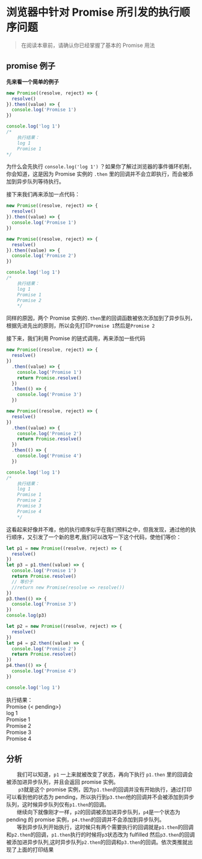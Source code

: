 # 浏览器中针对 Promise 所引发的执行顺序问题

> 在阅读本章前，请确认你已经掌握了基本的 Promise 用法

## promise 例子

**先来看一个简单的例子**

```javascript
new Promise((resolve, reject) => {
  resolve()
}).then((value) => {
  console.log('Promise 1')
})

console.log('log 1')
/*
    执行结果：
    log 1
    Promise 1
*/
```

为什么会先执行 `console.log('log 1')` ？如果你了解过浏览器的事件循环机制，你会知道，这是因为 Promise 实例的 `.then` 里的回调并不会立即执行，而会被添加到异步队列等待执行。

接下来我们再来添加一点代码：

```javascript
new Promise((resolve, reject) => {
  resolve()
}).then((value) => {
  console.log('Promise 1')
})

new Promise((resolve, reject) => {
  resolve()
}).then((value) => {
  console.log('Promise 2')
})

console.log('log 1')
/*
    执行结果：
    log 1
    Promise 1
    Promise 2
    */
```

同样的原因，两个 Promise 实例的`.then`里的回调函数被依次添加到了异步队列，根据先进先出的原则，所以会先打印`Promise 1`然后是`Promise 2`

接下来，我们利用 Promise 的链式调用，再来添加一些代码

```javascript
new Promise((resolve, reject) => {
  resolve()
})
  .then((value) => {
    console.log('Promise 1')
    return Promise.resolve()
  })
  .then(() => {
    console.log('Promise 3')
  })

new Promise((resolve, reject) => {
  resolve()
})
  .then((value) => {
    console.log('Promise 2')
    return Promise.resolve()
  })
  .then(() => {
    console.log('Promise 4')
  })

console.log('log 1')
/*
    执行结果：
    log 1
    Promise 1
    Promise 2
    Promise 3
    Promise 4
    */
```

这看起来好像并不难，他的执行顺序似乎在我们预料之中，但我发现，通过他的执行顺序，又引发了一个新的思考,我们可以改写一下这个代码，使他们等价：

```javascript
let p1 = new Promise((resolve, reject) => {
  resolve()
})
let p3 = p1.then((value) => {
  console.log('Promise 1')
  return Promise.resolve()
  // 等价于
  //return new Promise(resolve => resolve())
})
p3.then(() => {
  console.log('Promise 3')
})
console.log(p3)

let p2 = new Promise((resolve, reject) => {
  resolve()
})
let p4 = p2.then((value) => {
  console.log('Promise 2')
  return Promise.resolve()
})
p4.then(() => {
  console.log('Promise 4')
})

console.log('log 1')
```

执行结果：  
Promise {< pending>}  
log 1  
Promise 1  
Promise 2  
Promise 3  
Promise 4

## 分析

&emsp;&emsp;我们可以知道，`p1` 一上来就被改变了状态，再向下执行 `p1.then` 里的回调会被添加进异步队列，并且会返回 promise 实例。  
&emsp;&emsp; `p3`就是这个 promise 实例，因为`p1.then`的回调并没有开始执行，通过打印可以看到他的状态为 pending，所以执行到`p3.then`他的回调并不会被添加到异步队列，这时候异步队列仅有`p1.then`的回调。  
&emsp;&emsp;继续向下就像刚才一样，`p2`的回调被添加进异步队列，`p4`是一个状态为 pending 的 promise 实例，`p4.then`的回调并不会添加到异步队列。  
&emsp;&emsp;等到异步队列开始执行，这时候只有两个需要执行的回调就是`p1.then`的回调和`p2.then`的回调，`p1.then`执行的时候将`p3`状态改为 fulfilled 然后`p3.then`的回调被添加进异步队列,这时异步队列`p2.then`的回调和`p3.then`的回调。依次类推就出现了上面的打印结果
